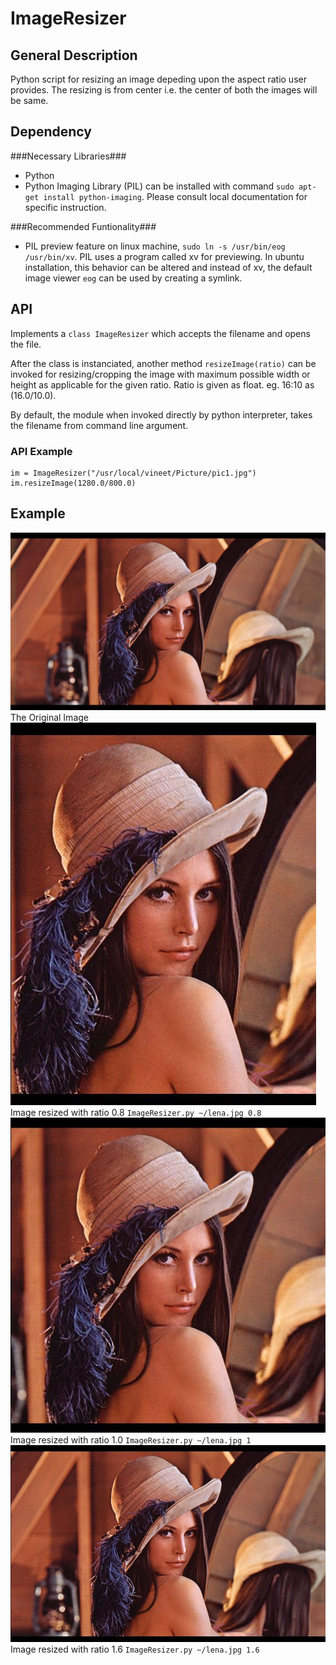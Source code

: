 ImageResizer
============

General Description
-------------------

Python script for resizing an image depeding upon the aspect ratio user provides. The resizing is from center i.e. the center of both the images will be same.

Dependency
----------

###Necessary Libraries###
* Python
* Python Imaging Library (PIL)
	can be installed with command `sudo apt-get install python-imaging`. Please consult local documentation for specific instruction.

###Recommended Funtionality###
* PIL preview feature
	on linux machine, `sudo ln -s /usr/bin/eog /usr/bin/xv`. PIL uses a program called xv for previewing. In ubuntu installation, this behavior can be altered and instead of xv, the default image viewer `eog` can be used by creating a symlink.

API
---
	
Implements a `class ImageResizer` which accepts the filename and opens the file.

After the class is instanciated, another method `resizeImage(ratio)` can be invoked for resizing/cropping the image with maximum possible width or height as applicable for the given ratio. Ratio is given as float. eg. 16:10 as (16.0/10.0).

By default, the module when invoked directly by python interpreter, takes the filename from command line argument.
### API Example ###

    im = ImageResizer("/usr/local/vineet/Picture/pic1.jpg")
    im.resizeImage(1280.0/800.0)



Example
-------

![Original Image](/example/lena.jpg)
The Original Image
![Resized image with ratio 0.8](/example/0.8/lena-489x612.jpg)
Image resized with ratio 0.8 `ImageResizer.py ~/lena.jpg 0.8`
![Resized image with ratio 1.0](/example/1/lena-612x612.jpg)
Image resized with ratio 1.0 `ImageResizer.py ~/lena.jpg 1`
![Resized image with ratio 1.6](/example/1.6/lena-979x612.jpg)
Image resized with ratio 1.6 `ImageResizer.py ~/lena.jpg 1.6`

